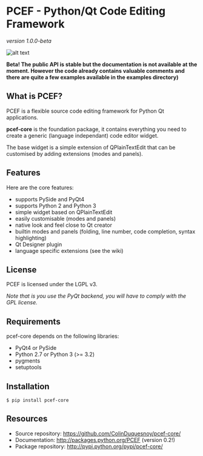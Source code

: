 PCEF - Python/Qt Code Editing Framework
==========================================

*version 1.0.0-beta* 

![alt text](https://travis-ci.org/ColinDuquesnoy/pcef-core.png?branch=develop "Travis-CI build status")
    
**Beta! The public API is stable but the documentation is not available at the moment. 
However the code already contains valuable comments and there are quite a few examples available in the examples directory)**

What is PCEF?
----------------

PCEF is a flexible source code editing framework for Python Qt applications.

**pcef-core** is the foundation package, it contains everything you need to create a 
generic (language independant) code editor widget.

The base widget is a simple extension of QPlainTextEdit that can be customised by adding extensions (modes and panels).


Features
-------------

Here are the core features:

  * supports PySide and PyQt4
  * supports Python 2 and Python 3
  * simple widget based on QPlainTextEdit
  * easily customisable (modes and panels)
  * native look and feel close to Qt creator
  * builtin modes and panels (folding, line number, code completion, syntax highlighting)
  * Qt Designer plugin
  * language specific extensions (see the wiki)

License
---------

PCEF is licensed under the LGPL v3.

_Note that is you use the PyQt backend, you will have to comply with the GPL license._

Requirements
--------------

pcef-core depends on the following libraries:
   
   * PyQt4 or PySide
   * Python 2.7 or Python 3 (>= 3.2)
   * pygments
   * setuptools

Installation
--------------

    $ pip install pcef-core
    
Resources
------------

* Source repository: https://github.com/ColinDuquesnoy/pcef-core/
* Documentation: http://packages.python.org/PCEF (version 0.2!)
* Package repository: http://pypi.python.org/pypi/pcef-core/
